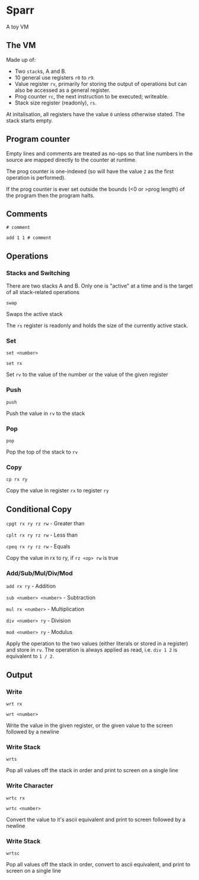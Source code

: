 # Sparr
 A toy VM

## The VM

Made up of:
- Two `stack`s, A and B.
- 10 general use registers `r0` to `r9`.
- Value register `rv`, primarily for storing the output of operations but can also be accessed as a general register.
- Prog counter `rc`, the next instruction to be executed; writeable.
- Stack size register (readonly), `rs`.

At initalisation, all registers have the value `0` unless otherwise stated. The stack starts empty.

## Program counter
Empty lines and comments are treated as no-ops so that line numbers in the source are mapped directly to the counter at runtime.

The prog counter is one-indexed (so will have the value `2` as the first operation is performed).

If the prog counter is ever set outside the bounds (<0 or >prog length) of the program then the program halts.

## Comments

`# comment`

`add 1 1 # comment`

## Operations

### Stacks and Switching

There are two stacks A and B. Only one is "active" at a time and is the target of all stack-related operations

`swap`

Swaps the active stack

The `rs` register is readonly and holds the size of the currently active stack.

### Set

`set <number>`

`set rx`

Set `rv` to the value of the number or the value of the given register

### Push

`push`

Push the value in `rv` to the stack 

### Pop

`pop`

Pop the top of the stack to `rv`

### Copy

`cp rx ry`

Copy the value in register `rx` to register `ry`

## Conditional Copy

`cpgt rx ry rz rw` - Greater than

`cplt rx ry rz rw` - Less than

`cpeq rx ry rz rw` - Equals

Copy the value in rx to ry, if `rz <op> rw` is true

### Add/Sub/Mul/Div/Mod
`add rx ry` - Addition

`sub <number> <number>` - Subtraction

`mul rx <number>` - Multiplication

`div <number> ry` - Division

`mod <number> ry` - Modulus

Apply the operation to the two values (either literals or stored in a register) and store in `rv`.
 The operation is always applied as read, i.e. `div 1 2` is equivalent to `1 / 2`.

## Output

### Write

`wrt rx`

`wrt <number>`

Write the value in the given register, or the given value to the screen followed by a newline

### Write Stack

`wrts`

Pop all values off the stack in order and print to screen on a single line

### Write Character

`wrtc rx`

`wrtc <number>`

Convert the value to it's ascii equivalent and print to screen followed by a newline

### Write Stack

`wrtsc`

Pop all values off the stack in order, convert to ascii equivalent, and print to screen on a single line